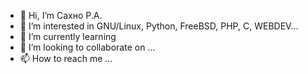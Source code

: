 - 👋 Hi, I’m Сахно Р.А.
- 👀 I’m interested in GNU/Linux, Python, FreeBSD, PHP, C, WEBDEV...
- 🌱 I’m currently learning 
- 💞️ I’m looking to collaborate on ...
- 📫 How to reach me ...

<!---
ramanzes/ramanzes is a ✨ special ✨ repository because its `README.md` (this file) appears on your GitHub profile.
You can click the Preview link to take a look at your changes.
--->
